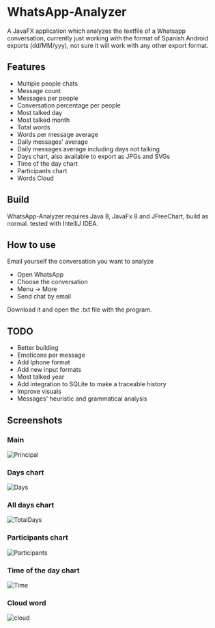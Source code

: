 # WhatsApp-Analyzer
A JavaFX application which analyzes the textfile of a Whatsapp conversation, currently just working with the format of
Spanish Android exports (dd/MM/yyy), not sure it will work with any other export format.

## Features
- Multiple people chats
- Message count
- Messages per people
- Conversation percentage per people
- Most talked day
- Most talked month
- Total words
- Words per message average
- Daily messages' average
- Daily messages average including days not talking
- Days chart, also available to export as JPGs and SVGs
- Time of the day chart
- Participants chart
- Words Cloud

## Build
WhatsApp-Analyzer requires Java 8, JavaFx 8 and JFreeChart, build as normal. tested with IntelliJ IDEA.

## How to use
Email yourself the conversation you want to analyze   
- Open WhatsApp   
- Choose the conversation  
- Menu -> More   
- Send chat by email   

Download it and open the .txt file with the program.

## TODO
- Better building
- Emoticons per message
- Add Iphone format
- Add new input formats
- Most talked year
- Add integration to SQLite to make a traceable history
- Improve visuals
- Messages' heuristic and grammatical analysis

## Screenshots
### Main
![Principal](http://i.imgur.com/nBv5ldL.png)
### Days chart
![Days](http://i.imgur.com/m1Rwgyd.png?1)
### All days chart
![TotalDays](http://i.imgur.com/wJGPoms.png?1)
### Participants chart
![Participants](http://i.imgur.com/PA69xoJ.png?1)
### Time of the day chart
![Time](http://i.imgur.com/CAkRFWD.png?1)
### Cloud word

![cloud](http://i.imgur.com/1mvZDxz.png?1)
